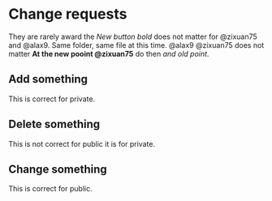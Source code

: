 # Change requests
They are rarely award the *New button bold* does not matter for @zixuan75 and @alax9. Same folder, same file at this time. @alax9 @zixuan75 does not matter **At the new pooint @zixuan75** do then *and old point*.
## Add something
This is correct for private.
## Delete something
This is not correct for public it is for private.
## Change something
This is correct for public.
